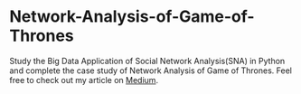 # Network-Analysis-of-Game-of-Thrones
Study the Big Data Application of Social Network Analysis(SNA) in Python and complete the case study of Network Analysis of Game of Thrones.
Feel free to check out my article on <a href="https://medium.com/@guanyinchen/introduction-to-social-network-analysis-bb31f6d692e8">Medium</a>.
